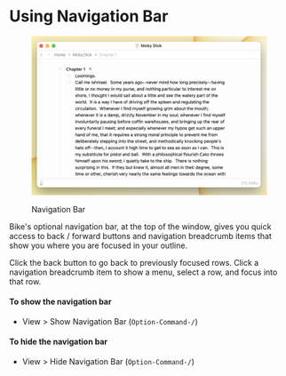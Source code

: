 # Using Navigation Bar

<figure><img src="../.gitbook/assets/NavigationBar.png" alt=""><figcaption><p>Navigation Bar</p></figcaption></figure>

Bike's optional navigation bar, at the top of the window, gives you quick access to back / forward buttons and navigation breadcrumb items that show you where you are focused in your outline.

Click the back button to go back to previously focused rows. Click a navigation breadcrumb item to show a menu, select a row, and focus into that row.

#### To show the navigation bar

* View > Show Navigation Bar (`Option-Command-/`)

#### To hide the navigation bar

* View > Hide Navigation Bar (`Option-Command-/`)
